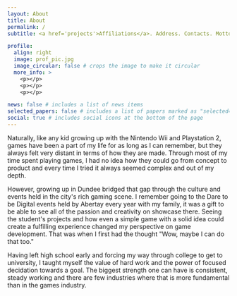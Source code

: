 ```yaml
---
layout: About
title: About
permalink: /
subtitle: <a href='projects'>Affiliations</a>. Address. Contacts. Motto. Etc.

profile:
  align: right
  image: prof_pic.jpg
  image_circular: false # crops the image to make it circular
  more_info: >
    <p></p>
    <p></p>
    <p></p>

news: false # includes a list of news items
selected_papers: false # includes a list of papers marked as "selected={true}"
social: true # includes social icons at the bottom of the page
---
```


Naturally, like any kid growing up with the Nintendo Wii and Playstation 2, games have been a part of my life for as long as I can remember, but they always felt very distant in terms of how they are made. Through most of my time spent playing games, I had no idea how they could go from concept to product and every time I tried it always seemed complex and out of my depth. 

However, growing up in Dundee bridged that gap through the culture and events held in the city's rich gaming scene. I remember going to the Dare to be Digital events held by Abertay every year with my family, it was a gift to be able to see all of the passion and creativity on showcase there. Seeing the student's projects and how even a simple game with a solid idea could create a fulfilling experience changed my perspective on game development. That was when I first had the thought "Wow, maybe I can do that too." 

Having left high school early and forcing my way through college to get to university, I taught myself the value of hard work and the power of focused decidation towards a goal. The biggest strength one can have is consistent, steady working and there are few industries where that is more fundamental than in the games industry.
